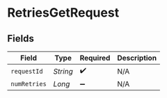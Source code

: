 # RetriesGetRequest


## Fields

| Field              | Type               | Required           | Description        |
| ------------------ | ------------------ | ------------------ | ------------------ |
| `requestId`        | *String*           | :heavy_check_mark: | N/A                |
| `numRetries`       | *Long*             | :heavy_minus_sign: | N/A                |